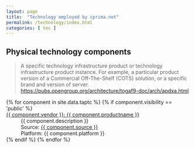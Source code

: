 ```yaml
---
layout: page
title:  "Technology employed by cprima.net"
permalink: /technology/index.html
categories: [ tec ]
---
```


## Physical technology components

> A specific technology infrastructure product or technology infrastructure product instance. For example, a particular product version of a Commercial Off-The-Shelf (COTS) solution, or a specific brand and version of server.
> https://pubs.opengroup.org/architecture/togaf9-doc/arch/apdxa.html


<dl>
  {% for component in site.data.taptc %}
  {% if component.visibility == 'public'  %}
      <dt><a href="{{ "/tec/phy/" | append: component.path | append:"/README.html" | prepend: site.baseurl | prepend: site.url }}">{{ component.vendor }}: {{ component.productname }}</a></dt><dd>{{ component.description }}<br />Source: <a href="{{ component.source }}">{{ component.source }}</a><br />Platform: {{ component.platform }}</dd>
  {% endif %}
  {% endfor %}
</dl>
